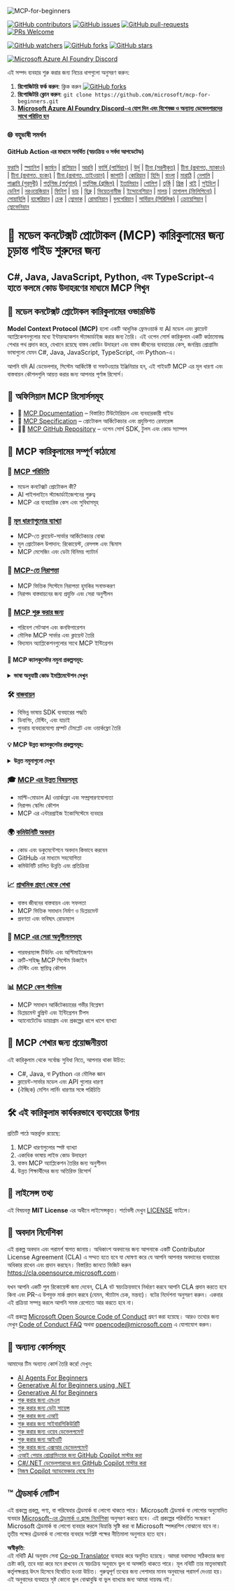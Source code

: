 <!--
CO_OP_TRANSLATOR_METADATA:
{
  "original_hash": "ce7bdf442957a1b4876032fd8ac80617",
  "translation_date": "2025-05-19T10:46:18+00:00",
  "source_file": "README.md",
  "language_code": "bn"
}
-->
![MCP-for-beginners](../../translated_images/mcp-beginners.2ce2b317996369ff66c5b72e25eff9d4288ab2741fc70c0b4e523d1ae1e249fd.bn.png)

[![GitHub contributors](https://img.shields.io/github/contributors/microsoft/mcp-for-beginners.svg)](https://GitHub.com/microsoft/mcp-for-beginners/graphs/contributors)
[![GitHub issues](https://img.shields.io/github/issues/microsoft/mcp-for-beginners.svg)](https://GitHub.com/microsoft/mcp-for-beginners/issues)
[![GitHub pull-requests](https://img.shields.io/github/issues-pr/microsoft/mcp-for-beginners.svg)](https://GitHub.com/microsoft/mcp-for-beginners/pulls)
[![PRs Welcome](https://img.shields.io/badge/PRs-welcome-brightgreen.svg?style=flat-square)](http://makeapullrequest.com)

[![GitHub watchers](https://img.shields.io/github/watchers/microsoft/mcp-for-beginners.svg?style=social&label=Watch)](https://GitHub.com/microsoft/mcp-for-beginners/watchers)
[![GitHub forks](https://img.shields.io/github/forks/microsoft/mcp-for-beginners.svg?style=social&label=Fork)](https://GitHub.com/microsoft/mcp-for-beginners/network)
[![GitHub stars](https://img.shields.io/github/stars/microsoft/mcp-for-beginners?style=social&label=Star)](https://GitHub.com/microsoft/mcp-for-beginners/stargazers)


[![Microsoft Azure AI Foundry Discord](https://dcbadge.vercel.app/api/server/ByRwuEEgH4)](https://discord.com/invite/ByRwuEEgH4)


এই সম্পদ ব্যবহার শুরু করার জন্য নিচের ধাপগুলো অনুসরণ করুন:
1. **রিপোজিটরি ফর্ক করুন**: ক্লিক করুন [![GitHub forks](https://img.shields.io/github/forks/microsoft/mcp-for-beginners.svg?style=social&label=Fork)](https://GitHub.com/microsoft/mcp-for-beginners/network)
2. **রিপোজিটরি ক্লোন করুন**: `git clone https://github.com/microsoft/mcp-for-beginners.git`
3. [**Microsoft Azure AI Foundry Discord-এ যোগ দিন এবং বিশেষজ্ঞ ও অন্যান্য ডেভেলপারদের সাথে পরিচিত হন**](https://discord.com/invite/ByRwuEEgH4)


### 🌐 বহুভাষী সমর্থন

#### GitHub Action এর মাধ্যমে সমর্থিত (স্বয়ংক্রিয় ও সর্বদা আপডেটেড)
[ফরাসি](../fr/README.md) | [স্প্যানিশ](../es/README.md) | [জার্মান](../de/README.md) | [রাশিয়ান](../ru/README.md) | [আরবি](../ar/README.md) | [ফার্সি (পার্সিয়ান)](../fa/README.md) | [উর্দু](../ur/README.md) | [চীনা (সরলীকৃত)](../zh/README.md) | [চীনা (প্রথাগত, ম্যাকাও)](../mo/README.md) | [চীনা (প্রথাগত, হংকং)](../hk/README.md) | [চীনা (প্রথাগত, তাইওয়ান)](../tw/README.md) | [জাপানি](../ja/README.md) | [কোরিয়ান](../ko/README.md) | [হিন্দি](../hi/README.md) | [বাংলা](./README.md) | [মারাঠি](../mr/README.md) | [নেপালি](../ne/README.md) | [পাঞ্জাবি (গুরমুখী)](../pa/README.md) | [পর্তুগিজ (পর্তুগাল)](../pt/README.md) | [পর্তুগিজ (ব্রাজিল)](../br/README.md) | [ইতালিয়ান](../it/README.md) | [পোলিশ](../pl/README.md) | [তুর্কি](../tr/README.md) | [গ্রিক](../el/README.md) | [থাই](../th/README.md) | [সুইডিশ](../sv/README.md) | [ডেনিশ](../da/README.md) | [নরওয়েজিয়ান](../no/README.md) | [ফিনিশ](../fi/README.md) | [ডাচ](../nl/README.md) | [হিব্রু](../he/README.md) | [ভিয়েতনামীজ](../vi/README.md) | [ইন্দোনেশিয়ান](../id/README.md) | [মালয়](../ms/README.md) | [তাগালগ (ফিলিপিনো)](../tl/README.md) | [সোয়াহিলি](../sw/README.md) | [হাঙ্গেরিয়ান](../hu/README.md) | [চেক](../cs/README.md) | [স্লোভাক](../sk/README.md) | [রোমানিয়ান](../ro/README.md) | [বুলগেরিয়ান](../bg/README.md) | [সার্বিয়ান (সিরিলিক)](../sr/README.md) | [ক্রোয়েশিয়ান](../hr/README.md) | [স্লোভেনিয়ান](../sl/README.md)
# 🚀 মডেল কনটেক্সট প্রোটোকল (MCP) কারিকুলামের জন্য চূড়ান্ত গাইড শুরুদের জন্য

## **C#, Java, JavaScript, Python, এবং TypeScript-এ হাতে কলমে কোড উদাহরণের মাধ্যমে MCP শিখুন**

## 🧠 মডেল কনটেক্সট প্রোটোকল কারিকুলামের ওভারভিউ

**Model Context Protocol (MCP)** হলো একটি আধুনিক ফ্রেমওয়ার্ক যা AI মডেল এবং ক্লায়েন্ট অ্যাপ্লিকেশনগুলোর মধ্যে ইন্টারঅ্যাকশন স্ট্যান্ডার্ডাইজ করার জন্য তৈরি। এই ওপেন সোর্স কারিকুলাম একটি কাঠামোবদ্ধ শেখার পথ প্রদান করে, যেখানে রয়েছে বাস্তব কোডিং উদাহরণ এবং বাস্তব জীবনের ব্যবহারের কেস, জনপ্রিয় প্রোগ্রামিং ভাষাগুলো যেমন C#, Java, JavaScript, TypeScript, এবং Python-এ।

আপনি যদি AI ডেভেলপার, সিস্টেম আর্কিটেক্ট বা সফটওয়্যার ইঞ্জিনিয়ার হন, এই গাইডটি MCP এর মূল ধারণা এবং বাস্তবায়ন কৌশলগুলি আয়ত্ত করার জন্য আপনার পূর্ণাঙ্গ রিসোর্স।

## 🔗 অফিসিয়াল MCP রিসোর্সসমূহ

- 📘 [MCP Documentation](https://modelcontextprotocol.io/) – বিস্তারিত টিউটোরিয়াল এবং ব্যবহারকারী গাইড  
- 📜 [MCP Specification](https://spec.modelcontextprotocol.io/) – প্রোটোকল আর্কিটেকচার এবং প্রযুক্তিগত রেফারেন্স  
- 🧑‍💻 [MCP GitHub Repository](https://github.com/modelcontextprotocol) – ওপেন সোর্স SDK, টুলস এবং কোড স্যাম্পল  

## 🧭 MCP কারিকুলামের সম্পূর্ণ কাঠামো

### 📌 [MCP পরিচিতি](./00-Introduction/README.md)

- মডেল কনটেক্সট প্রোটোকল কী?
- AI পাইপলাইনে স্ট্যান্ডার্ডাইজেশনের গুরুত্ব
- MCP এর ব্যবহারিক কেস এবং সুবিধাসমূহ

### 🧩 [মূল ধারণাগুলোর ব্যাখ্যা](./01-CoreConcepts/README.md)

- MCP-তে ক্লায়েন্ট-সার্ভার আর্কিটেকচার বোঝা
- মূল প্রোটোকল উপাদান: রিকোয়েস্ট, রেসপন্স এবং স্কিমাস
- MCP মেসেজিং এবং ডেটা বিনিময় প্যাটার্ন

### 🔐 [MCP-তে নিরাপত্তা](./02-Security/readme.md)

- MCP ভিত্তিক সিস্টেমে নিরাপত্তা হুমকির সনাক্তকরণ
- নিরাপদ বাস্তবায়নের জন্য প্রযুক্তি এবং সেরা অনুশীলন

### 🚀 [MCP শুরু করার জন্য](./03-GettingStarted/README.md)

- পরিবেশ সেটআপ এবং কনফিগারেশন
- মৌলিক MCP সার্ভার এবং ক্লায়েন্ট তৈরি
- বিদ্যমান অ্যাপ্লিকেশনগুলোর সাথে MCP ইন্টিগ্রেশন

#### 🧮 MCP ক্যালকুলেটর নমুনা প্রকল্পসমূহ:
<details>
  <summary><strong>ভাষা অনুযায়ী কোড ইমপ্লিমেন্টেশন দেখুন</strong></summary>

  - [C# MCP সার্ভার উদাহরণ](./03-GettingStarted/samples/csharp/README.md)
  - [Java MCP ক্যালকুলেটর](./03-GettingStarted/samples/java/calculator/README.md)
  - [JavaScript MCP ডেমো](./03-GettingStarted/samples/javascript/README.md)
  - [Python MCP সার্ভার](../../03-GettingStarted/samples/python/mcp_calculator_server.py)
  - [TypeScript MCP উদাহরণ](./03-GettingStarted/samples/typescript/README.md)

</details>

### 🛠️ [বাস্তবায়ন](./04-PracticalImplementation/README.md)

- বিভিন্ন ভাষায় SDK ব্যবহারের পদ্ধতি
- ডিবাগিং, টেস্টিং, এবং যাচাই
- পুনরায় ব্যবহারযোগ্য প্রম্পট টেমপ্লেট এবং ওয়ার্কফ্লো তৈরি

#### 💡 MCP উন্নত ক্যালকুলেটর প্রকল্পসমূহ:
<details>
  <summary><strong>উন্নত নমুনাগুলো দেখুন</strong></summary>

  - [উন্নত C# নমুনা](./04-PracticalImplementation/samples/csharp/README.md)
  - [Java কন্টেইনার অ্যাপ উদাহরণ](./04-PracticalImplementation/samples/java/containerapp/README.md)
  - [JavaScript উন্নত নমুনা](./04-PracticalImplementation/samples/javascript/README.md)
  - [Python জটিল বাস্তবায়ন](../../04-PracticalImplementation/samples/python/mcp_sample.py)
  - [TypeScript কন্টেইনার নমুনা](./04-PracticalImplementation/samples/typescript/README.md)

</details>

### 🎓 [MCP এর উন্নত বিষয়সমূহ](./05-AdvancedTopics/README.md)

- মাল্টি-মোডাল AI ওয়ার্কফ্লো এবং সম্প্রসারণযোগ্যতা
- নিরাপদ স্কেলিং কৌশল
- MCP এর এন্টারপ্রাইজ ইকোসিস্টেমে ব্যবহার

### 🌍 [কমিউনিটি অবদান](./06-CommunityContributions/README.md)

- কোড এবং ডকুমেন্টেশনে অবদান কিভাবে করবেন
- GitHub এর মাধ্যমে সহযোগিতা
- কমিউনিটি চালিত উন্নতি এবং প্রতিক্রিয়া

### 📈 [প্রাথমিক গ্রহণ থেকে শেখা](./07-CaseStudies/README.md)

- বাস্তব জীবনের বাস্তবায়ন এবং সফলতা
- MCP ভিত্তিক সমাধান নির্মাণ ও ডিপ্লয়মেন্ট
- প্রবণতা এবং ভবিষ্যৎ রোডম্যাপ

### 📏 [MCP এর সেরা অনুশীলনসমূহ](./08-BestPractices/README.md)

- পারফরম্যান্স টিউনিং এবং অপ্টিমাইজেশন
- ত্রুটি-সহিষ্ণু MCP সিস্টেম ডিজাইন
- টেস্টিং এবং স্থায়িত্ব কৌশল

### 📊 [MCP কেস স্টাডিজ](./09-CaseStudy/Readme.md)

- MCP সমাধান আর্কিটেকচারের গভীর বিশ্লেষণ
- ডিপ্লয়মেন্ট ব্লুপ্রিন্ট এবং ইন্টিগ্রেশন টিপস
- অ্যানোটেটেড ডায়াগ্রাম এবং প্রকল্পের ধাপে ধাপে ব্যাখ্যা

## 🎯 MCP শেখার জন্য প্রয়োজনীয়তা

এই কারিকুলাম থেকে সর্বোচ্চ সুবিধা নিতে, আপনার থাকা উচিত:

- C#, Java, বা Python এর মৌলিক জ্ঞান
- ক্লায়েন্ট-সার্ভার মডেল এবং API গুলোর ধারণা
- (ঐচ্ছিক) মেশিন লার্নিং ধারণার সঙ্গে পরিচিতি

## 🛠️ এই কারিকুলাম কার্যকরভাবে ব্যবহারের উপায়

প্রতিটি পাঠে অন্তর্ভুক্ত রয়েছে:

1. MCP ধারণাগুলোর স্পষ্ট ব্যাখ্যা  
2. একাধিক ভাষায় লাইভ কোড উদাহরণ  
3. বাস্তব MCP অ্যাপ্লিকেশন তৈরির জন্য অনুশীলন  
4. উন্নত শিক্ষার্থীদের জন্য অতিরিক্ত রিসোর্স  

## 📜 লাইসেন্স তথ্য

এই বিষয়বস্তু **MIT License** এর অধীনে লাইসেন্সকৃত। শর্তাবলী দেখুন [LICENSE](../../LICENSE) ফাইলে।

## 🤝 অবদান নির্দেশিকা

এই প্রকল্প অবদান এবং পরামর্শ স্বাগত জানায়। অধিকাংশ অবদানের জন্য আপনাকে একটি Contributor License Agreement (CLA) এ সম্মত হতে হবে যা ঘোষণা করে যে আপনি আপনার অবদানের ব্যবহারের অধিকার রাখেন এবং প্রদান করছেন। বিস্তারিত জানতে ভিজিট করুন <https://cla.opensource.microsoft.com>।

যখন আপনি একটি পুল রিকোয়েস্ট জমা দেবেন, CLA বট স্বয়ংক্রিয়ভাবে নির্ধারণ করবে আপনি CLA প্রদান করতে হবে কিনা এবং PR-এ উপযুক্ত মার্ক প্রদান করবে (যেমন, স্ট্যাটাস চেক, মন্তব্য)। বটের নির্দেশনা অনুসরণ করুন। একবার এই প্রক্রিয়া সম্পন্ন করলে আপনি সমস্ত রেপোতে আর করতে হবে না।

এই প্রকল্পে [Microsoft Open Source Code of Conduct](https://opensource.microsoft.com/codeofconduct/) গ্রহণ করা হয়েছে। আরও তথ্যের জন্য দেখুন [Code of Conduct FAQ](https://opensource.microsoft.com/codeofconduct/faq/) অথবা [opencode@microsoft.com](mailto:opencode@microsoft.com) এ যোগাযোগ করুন।

## 🎒 অন্যান্য কোর্সসমূহ
আমাদের টিম অন্যান্য কোর্স তৈরি করে! দেখুন:

- [AI Agents For Beginners](https://github.com/microsoft/ai-agents-beginners?WT.mc_id=academic-105485-koreyst)
- [Generative AI for Beginners using .NET](https://github.com/microsoft/Generative-AI-for-beginners-dotnet?WT.mc_id=academic-105485-koreyst)
- [Generative AI for Beginners](https://github.com/microsoft/generative-ai-for-beginners?WT.mc_id=academic-105485-koreyst)
- [শুরু করার জন্য এমএল](https://aka.ms/ml-beginners?WT.mc_id=academic-105485-koreyst)
- [শুরু করার জন্য ডেটা সায়েন্স](https://aka.ms/datascience-beginners?WT.mc_id=academic-105485-koreyst)
- [শুরু করার জন্য এআই](https://aka.ms/ai-beginners?WT.mc_id=academic-105485-koreyst)
- [শুরু করার জন্য সাইবারসিকিউরিটি](https://github.com/microsoft/Security-101??WT.mc_id=academic-96948-sayoung)
- [শুরু করার জন্য ওয়েব ডেভেলপমেন্ট](https://aka.ms/webdev-beginners?WT.mc_id=academic-105485-koreyst)
- [শুরু করার জন্য আইওটি](https://aka.ms/iot-beginners?WT.mc_id=academic-105485-koreyst)
- [শুরু করার জন্য এক্সআর ডেভেলপমেন্ট](https://github.com/microsoft/xr-development-for-beginners?WT.mc_id=academic-105485-koreyst)
- [এআই পেয়ার প্রোগ্রামিংয়ের জন্য GitHub Copilot মাস্টার করা](https://aka.ms/GitHubCopilotAI?WT.mc_id=academic-105485-koreyst)
- [C#/.NET ডেভেলপারদের জন্য GitHub Copilot মাস্টার করা](https://github.com/microsoft/mastering-github-copilot-for-dotnet-csharp-developers?WT.mc_id=academic-105485-koreyst)
- [নিজস্ব Copilot অ্যাডভেঞ্চার বেছে নিন](https://github.com/microsoft/CopilotAdventures?WT.mc_id=academic-105485-koreyst)


## ™️ ট্রেডমার্ক নোটিশ

এই প্রকল্পে প্রকল্প, পণ্য, বা পরিষেবার ট্রেডমার্ক বা লোগো থাকতে পারে। Microsoft ট্রেডমার্ক বা লোগোর অনুমোদিত ব্যবহার [Microsoft-এর ট্রেডমার্ক ও ব্র্যান্ড নির্দেশিকা](https://www.microsoft.com/legal/intellectualproperty/trademarks/usage/general) অনুসরণ করতে হবে। এই প্রকল্পের পরিবর্তিত সংস্করণে Microsoft ট্রেডমার্ক বা লোগো ব্যবহার করলে বিভ্রান্তি সৃষ্টি করা বা Microsoft স্পন্সরশিপ বোঝানো যাবে না। তৃতীয় পক্ষের ট্রেডমার্ক বা লোগোর ব্যবহার সংশ্লিষ্ট পক্ষের নীতিমালা অনুসারে হতে হবে।

**অস্বীকৃতি**:  
এই নথিটি AI অনুবাদ সেবা [Co-op Translator](https://github.com/Azure/co-op-translator) ব্যবহার করে অনূদিত হয়েছে। আমরা যথাসাধ্য সঠিকতার জন্য চেষ্টা করি, তবে দয়া করে মনে রাখবেন যে স্বয়ংক্রিয় অনুবাদে ভুল বা অসঙ্গতি থাকতে পারে। মূল নথিটি তার মাতৃভাষায়ই কর্তৃপক্ষপ্রাপ্ত উৎস হিসেবে বিবেচিত হওয়া উচিত। গুরুত্বপূর্ণ তথ্যের জন্য পেশাদার মানব অনুবাদের পরামর্শ দেওয়া হয়। এই অনুবাদের ব্যবহারে সৃষ্ট কোনো ভুল বোঝাবুঝি বা ভুল ব্যাখ্যার জন্য আমরা দায়বদ্ধ নই।